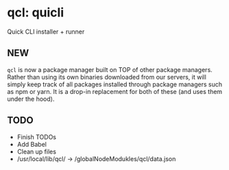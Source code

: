 # qcl: quicli

Quick CLI installer + runner

## NEW

`qcl` is now a package manager built on TOP of other package managers. Rather than using its own binaries downloaded from our servers, it will simply keep track of all packages installed through package managers such as npm or yarn. It is a drop-in replacement for both of these (and uses them under the hood).

## TODO

- Finish TODOs
- Add Babel
- Clean up files
- /usr/local/lib/qcl/ -> /globalNodeModukles/qcl/data.json
